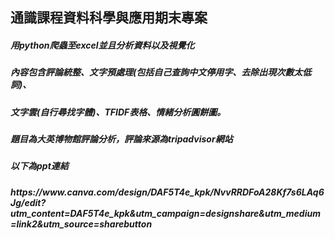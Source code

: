 <h2>通識課程資料科學與應用期末專案</h2>
<h5>用python爬蟲至excel並且分析資料以及視覺化</h5>
<h5>內容包含評論統整、文字預處理(包括自己查詢中文停用字、去除出現次數太低詞)、</h5>
<h5>文字雲(自行尋找字體)、TFIDF表格、情緒分析圓餅圖。</h5>
<h5>題目為大英博物館評論分析，評論來源為tripadvisor網站</h5>


<h5>以下為ppt連結</h5>
<h5>https://www.canva.com/design/DAF5T4e_kpk/NvvRRDFoA28Kf7s6LAq6Jg/edit?utm_content=DAF5T4e_kpk&utm_campaign=designshare&utm_medium=link2&utm_source=sharebutton</h5>
